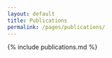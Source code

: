 ```yaml
---
layout: default
title: Publications
permalink: /pages/publications/
---
```


{% include publications.md %}